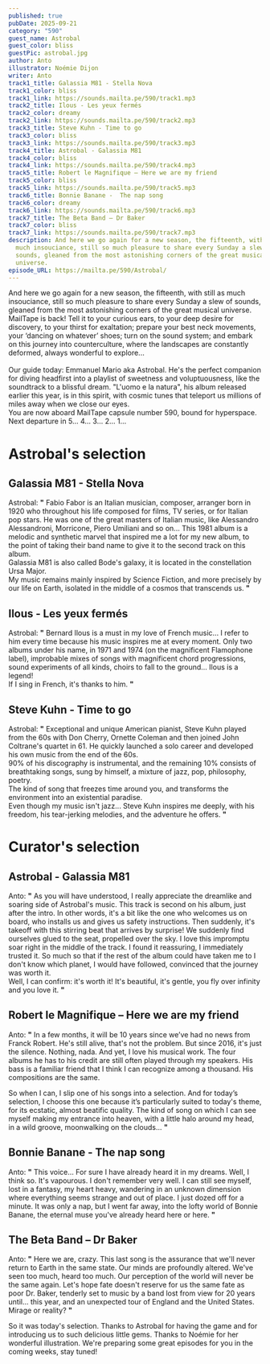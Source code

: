 ```yaml
---
published: true
pubDate: 2025-09-21
category: "590"
guest_name: Astrobal
guest_color: bliss
guestPic: astrobal.jpg
author: Anto
illustrator: Noémie Dijon
writer: Anto
track1_title: Galassia M81 - Stella Nova
track1_color: bliss
track1_link: https://sounds.mailta.pe/590/track1.mp3
track2_title: Ilous - Les yeux fermés
track2_color: dreamy
track2_link: https://sounds.mailta.pe/590/track2.mp3
track3_title: Steve Kuhn - Time to go
track3_color: bliss
track3_link: https://sounds.mailta.pe/590/track3.mp3
track4_title: Astrobal - Galassia M81
track4_color: bliss
track4_link: https://sounds.mailta.pe/590/track4.mp3
track5_title: Robert le Magnifique – Here we are my friend
track5_color: bliss
track5_link: https://sounds.mailta.pe/590/track5.mp3
track6_title: Bonnie Banane -  The nap song
track6_color: dreamy
track6_link: https://sounds.mailta.pe/590/track6.mp3
track7_title: The Beta Band – Dr Baker
track7_color: bliss
track7_link: https://sounds.mailta.pe/590/track7.mp3
description: And here we go again for a new season, the fifteenth, with still as
  much insouciance, still so much pleasure to share every Sunday a slew of
  sounds, gleaned from the most astonishing corners of the great musical
  universe.
episode_URL: https://mailta.pe/590/Astrobal/
---
```

And here we go again for a new season, the fifteenth, with still as much insouciance, still so much pleasure to share every Sunday a slew of sounds, gleaned from the most astonishing corners of the great musical universe.\
MailTape is back! Tell it to your curious ears, to your deep desire for discovery, to your thirst for exaltation; prepare your best neck movements, your ‘dancing on whatever’ shoes; turn on the sound system; and embark on this journey into counterculture, where the landscapes are constantly deformed, always wonderful to explore...\
\
Our guide today: Emmanuel Mario aka Astrobal. He's the perfect companion for diving headfirst into a playlist of sweetness and voluptuousness, like the soundtrack to a blissful dream. "L'uomo e la natura", his album released earlier this year, is in this spirit, with cosmic tunes that teleport us millions of miles away when we close our eyes.\
You are now aboard MailTape capsule number 590, bound for hyperspace. Next departure in 5… 4… 3… 2… 1…

# Astrobal's selection

## Galassia M81 - Stella Nova

 Astrobal: **"** Fabio Fabor is an Italian musician, composer, arranger born in 1920 who throughout his life composed for films, TV series, or for Italian pop stars. He was one of the great masters of Italian music, like Alessandro Alessandroni, Morricone, Piero Umiliani and so on... This 1981 album is a melodic and synthetic marvel that inspired me a lot for my new album, to the point of taking their band name to give it to the second track on this album.\
Galassia M81 is also called Bode's galaxy, it is located in the constellation Ursa Major.\
My music remains mainly inspired by Science Fiction, and more precisely by our life on Earth, isolated in the middle of a cosmos that transcends us. **"** 

## Ilous - Les yeux fermés

 Astrobal: **"** Bernard Ilous is a must in my love of French music... I refer to him every time because his music inspires me at every moment. Only two albums under his name, in 1971 and 1974 (on the magnificent Flamophone label), improbable mixes of songs with magnificent chord progressions, sound experiments of all kinds, choirs to fall to the ground... Ilous is a legend!\
If I sing in French, it's thanks to him. **"** 

## Steve Kuhn - Time to go

 Astrobal: **"** Exceptional and unique American pianist, Steve Kuhn played from the 60s with Don Cherry, Ornette Coleman and then joined John Coltrane's quartet in 61. He quickly launched a solo career and developed his own music from the end of the 60s.\
90% of his discography is instrumental, and the remaining 10% consists of breathtaking songs, sung by himself, a mixture of jazz, pop, philosophy, poetry.\
The kind of song that freezes time around you, and transforms the environment into an existential paradise.\
Even though my music isn't jazz... Steve Kuhn inspires me deeply, with his freedom, his tear-jerking melodies, and the adventure he offers. **"** 

# Curator's selection

## Astrobal - Galassia M81

 Anto: **"** As you will have understood, I really appreciate the dreamlike and soaring side of Astrobal's music. This track is second on his album, just after the intro. In other words, it's a bit like the one who welcomes us on board, who installs us and gives us safety instructions. Then suddenly, it's takeoff with this stirring beat that arrives by surprise! We suddenly find ourselves glued to the seat, propelled over the sky. I love this impromptu soar right in the middle of the track. I found it reassuring, I immediately trusted it. So much so that if the rest of the album could have taken me to I don't know which planet, I would have followed, convinced that the journey was worth it.\
Well, I can confirm: it's worth it! It's beautiful, it's gentle, you fly over infinity and you love it. **"** 

## Robert le Magnifique – Here we are my friend

 Anto: **"** In a few months, it will be 10 years since we’ve had no news from Franck Robert. He's still alive, that's not the problem. But since 2016, it's just the silence. Nothing, nada. And yet, I love his musical work. The four albums he has to his credit are still often played through my speakers. His bass is a familiar friend that I think I can recognize among a thousand. His compositions are the same.

So when I can, I slip one of his songs into a selection. And for today’s selection, I choose this one because it’s particularly suited to today's theme, for its ecstatic, almost beatific quality. The kind of song on which I can see myself making my entrance into heaven, with a little halo around my head, in a wild groove, moonwalking on the clouds... **"** 

## Bonnie Banane -  The nap song

 Anto: **"** This voice… For sure I have already heard it in my dreams. Well, I think so. It's vapourous. I don't remember very well. I can still see myself, lost in a fantasy, my heart heavy, wandering in an unknown dimension where everything seems strange and out of place. I just dozed off for a minute. It was only a nap, but I went far away, into the lofty world of Bonnie Banane, the eternal muse you've already heard here or here. **"** 

## The Beta Band – Dr Baker

 Anto: **"** Here we are, crazy. This last song is the assurance that we'll never return to Earth in the same state. Our minds are profoundly altered. We've seen too much, heard too much. Our perception of the world will never be the same again. Let's hope fate doesn't reserve for us the same fate as poor Dr. Baker, tenderly set to music by a band lost from view for 20 years until... this year, and an unexpected tour of England and the United States. Mirage or reality? **"** 

So it was today's selection.
Thanks to Astrobal for having the game and for introducing us to such delicious little gems.
Thanks to Noémie for her wonderful illustration.
We're preparing some great episodes for you in the coming weeks, stay tuned!
